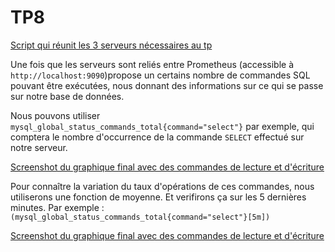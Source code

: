 # TP8

[Script qui réunit les 3 serveurs nécessaires au tp](docker-compose.yaml)

Une fois que les serveurs sont reliés entre Prometheus (accessible à `http://localhost:9090`)propose un certains nombre de commandes SQL pouvant être exécutées, nous donnant des informations sur ce qui se passe sur notre base de données.

Nous pouvons utiliser `mysql_global_status_commands_total{command="select"}` par exemple, qui comptera le nombre d'occurrence de la commande `SELECT` effectué sur notre serveur.

[Screenshot du graphique final avec des commandes de lecture et d'écriture](screenshots/graph_lecture_ecriture.png)

Pour connaître la variation du taux d'opérations de ces commandes, nous utiliserons une fonction de moyenne. Et verifirons ça sur les 5 dernières minutes.
Par exemple : `(mysql_global_status_commands_total{command="select"}[5m])`

[Screenshot du graphique final avec des commandes de lecture et d'écriture](screenshots/rate_lecture_ecriture.png)
